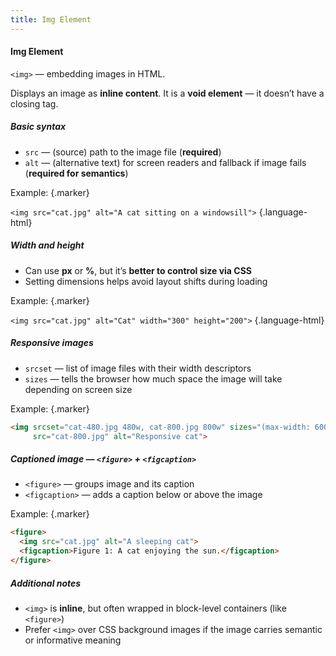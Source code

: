 ```yaml
---
title: Img Element
---
```


#### Img Element

`<img>` — embedding images in HTML.  

Displays an image as **inline content**. It is a **void element** — it doesn’t have a closing tag.


##### Basic syntax  

- `src` — (source) path to the image file (**required**)
- `alt` — (alternative text) for screen readers and fallback if image fails (**required for semantics**)

Example: {.marker}  

`<img src="cat.jpg" alt="A cat sitting on a windowsill">` {.language-html}  


##### Width and height  

- Can use **px** or **%**, but it’s **better to control size via CSS**
- Setting dimensions helps avoid layout shifts during loading

Example: {.marker}  

`<img src="cat.jpg" alt="Cat" width="300" height="200">` {.language-html}  


##### Responsive images  

- `srcset` — list of image files with their width descriptors
- `sizes` — tells the browser how much space the image will take depending on screen size

Example: {.marker}  

```html
<img srcset="cat-480.jpg 480w, cat-800.jpg 800w" sizes="(max-width: 600px) 480px, 800px"
     src="cat-800.jpg" alt="Responsive cat">
```

##### Captioned image — `<figure>` + `<figcaption>`  

- `<figure>` — groups image and its caption
- `<figcaption>` — adds a caption below or above the image

Example: {.marker}  

```html
<figure>
  <img src="cat.jpg" alt="A sleeping cat">
  <figcaption>Figure 1: A cat enjoying the sun.</figcaption>
</figure>
```


##### Additional notes  

- `<img>` is **inline**, but often wrapped in block-level containers (like `<figure>`)
- Prefer `<img>` over CSS background images if the image carries semantic or informative meaning